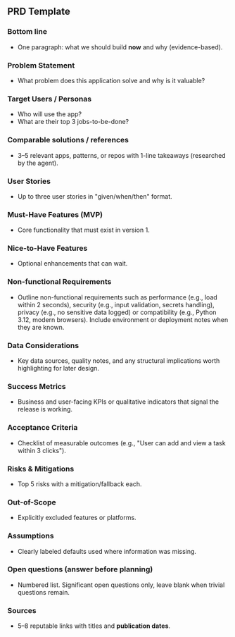 ## PRD Template

### Bottom line

* One paragraph: what we should build **now** and why (evidence-based).

### Problem Statement

* What problem does this application solve and why is it valuable?

### Target Users / Personas

* Who will use the app?
* What are their top 3 jobs-to-be-done?

### Comparable solutions / references

* 3–5 relevant apps, patterns, or repos with 1-line takeaways (researched by the agent).

### User Stories

* Up to three user stories in "given/when/then" format.

### Must-Have Features (MVP)

* Core functionality that must exist in version 1.

### Nice-to-Have Features

* Optional enhancements that can wait.

### Non-functional Requirements

* Outline non-functional requirements such as performance (e.g., load within 2 seconds), security (e.g., input validation, secrets handling), privacy (e.g., no sensitive data logged) or compatibility (e.g., Python 3.12, modern browsers). Include environment or deployment notes when they are known.

### Data Considerations

* Key data sources, quality notes, and any structural implications worth highlighting for later design.

### Success Metrics

* Business and user-facing KPIs or qualitative indicators that signal the release is working.

### Acceptance Criteria

* Checklist of measurable outcomes (e.g., "User can add and view a task within 3 clicks").

### Risks & Mitigations

* Top 5 risks with a mitigation/fallback each.

### Out-of-Scope

* Explicitly excluded features or platforms.

### Assumptions

* Clearly labeled defaults used where information was missing.

### Open questions (answer before planning)

* Numbered list. Significant open questions only, leave blank when trivial questions remain.

### Sources

* 5–8 reputable links with titles and **publication dates**.
